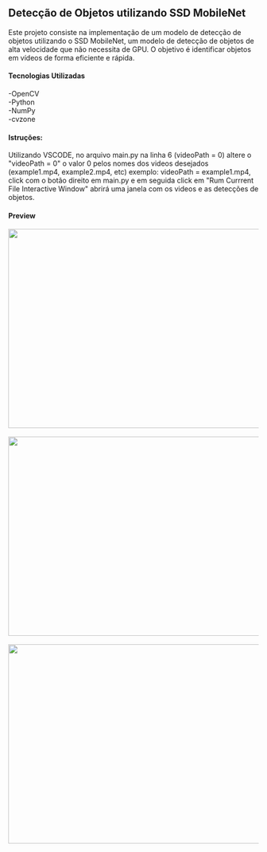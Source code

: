 ## Detecção de Objetos utilizando SSD MobileNet <br>
Este projeto consiste na implementação de um modelo de detecção de objetos utilizando o SSD MobileNet, um modelo de detecção de objetos de alta velocidade que não necessita de GPU. O objetivo é identificar objetos em vídeos de forma eficiente e rápida. <br>

#### Tecnologias Utilizadas <br>
-OpenCV <br>
-Python <br>
-NumPy <br>
-cvzone <br>

#### Istruções: <br>
Utilizando VSCODE, no arquivo main.py na linha 6 (videoPath = 0) altere o "videoPath = 0" o valor 0 pelos nomes dos videos desejados (example1.mp4, example2.mp4, etc) exemplo: videoPath = example1.mp4, click com o botão direito em main.py e em seguida click em "Rum Currrent File Interactive Window" abrirá uma janela com os videos e as detecções de objetos.

#### Preview
<div style="text-align:center;">
  <img src="https://github.com/Fernandinho937/Data-Science/assets/86840722/b87478dc-ceac-4bf4-b1f4-ba6fd2bb9f12" width="700" height="400">
</div>
<br>

<div style="text-align:center;">
  <img src="https://github.com/Fernandinho937/Data-Science/assets/86840722/b9726526-df57-46f3-81e8-d87df0b9be9b" width="700" height="400">
</div>
<br>

<div style="text-align:center;">
  <img src="https://github.com/Fernandinho937/Data-Science/assets/86840722/b11b38fe-cae9-4245-92de-5a917d46ba20" width="700" height="400">
</div>
